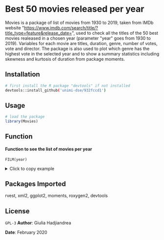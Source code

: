 # Best 50 movies released per year

Movies is a package of list of movies from 1930 to 2019, taken from IMDb website "https://www.imdb.com/search/title/?title_type=feature&release_date=", used to check all the titles of the 50 best movies realeased in a chosen year (parameter "year" goes from 1930 to 2019). Variables for each movie are titles, duration, genre, number of votes, vote and director. The package is also used to plot which genre has the highest vote in the selected year and to show a summary statistics including skewness and kurtosis of duration from package moments.

## Installation
```bash
# first install the R package "devtools" if not installed
devtools::install_github('unimi-dse/932fccd1')
```
## Usage
```R
# load the package
library(Movies)
```
## Function
#### Function to see the list of movies per year
```
FILM(year)
```
 <details>
  <summary>Click to copy example </summary>
 FILM(1985)
</details> 


## Packages Imported
rvest, xml2, ggplot2, moments, roxygen2, devtools

## License
``GPL-3``
**Author**: Giulia Hadjiandrea

**Date**: February 2020
